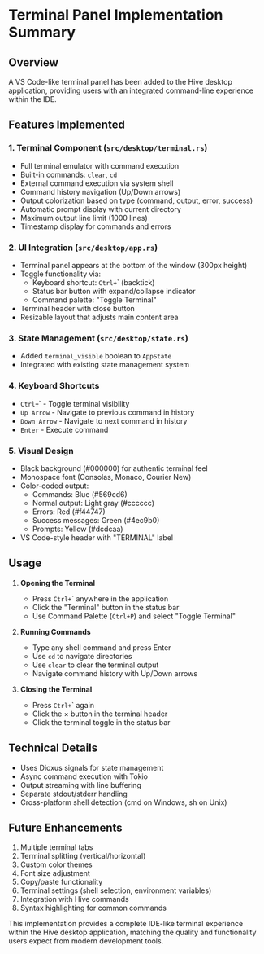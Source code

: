 # Terminal Panel Implementation Summary

## Overview
A VS Code-like terminal panel has been added to the Hive desktop application, providing users with an integrated command-line experience within the IDE.

## Features Implemented

### 1. **Terminal Component** (`src/desktop/terminal.rs`)
- Full terminal emulator with command execution
- Built-in commands: `clear`, `cd`
- External command execution via system shell
- Command history navigation (Up/Down arrows)
- Output colorization based on type (command, output, error, success)
- Automatic prompt display with current directory
- Maximum output line limit (1000 lines)
- Timestamp display for commands and errors

### 2. **UI Integration** (`src/desktop/app.rs`)
- Terminal panel appears at the bottom of the window (300px height)
- Toggle functionality via:
  - Keyboard shortcut: `Ctrl+`\` (backtick)
  - Status bar button with expand/collapse indicator
  - Command palette: "Toggle Terminal"
- Terminal header with close button
- Resizable layout that adjusts main content area

### 3. **State Management** (`src/desktop/state.rs`)
- Added `terminal_visible` boolean to `AppState`
- Integrated with existing state management system

### 4. **Keyboard Shortcuts**
- `Ctrl+`\` - Toggle terminal visibility
- `Up Arrow` - Navigate to previous command in history
- `Down Arrow` - Navigate to next command in history
- `Enter` - Execute command

### 5. **Visual Design**
- Black background (#000000) for authentic terminal feel
- Monospace font (Consolas, Monaco, Courier New)
- Color-coded output:
  - Commands: Blue (#569cd6)
  - Normal output: Light gray (#cccccc)
  - Errors: Red (#f44747)
  - Success messages: Green (#4ec9b0)
  - Prompts: Yellow (#dcdcaa)
- VS Code-style header with "TERMINAL" label

## Usage

1. **Opening the Terminal**
   - Press `Ctrl+`\` anywhere in the application
   - Click the "Terminal" button in the status bar
   - Use Command Palette (`Ctrl+P`) and select "Toggle Terminal"

2. **Running Commands**
   - Type any shell command and press Enter
   - Use `cd` to navigate directories
   - Use `clear` to clear the terminal output
   - Navigate command history with Up/Down arrows

3. **Closing the Terminal**
   - Press `Ctrl+`\` again
   - Click the × button in the terminal header
   - Click the terminal toggle in the status bar

## Technical Details

- Uses Dioxus signals for state management
- Async command execution with Tokio
- Output streaming with line buffering
- Separate stdout/stderr handling
- Cross-platform shell detection (cmd on Windows, sh on Unix)

## Future Enhancements

1. Multiple terminal tabs
2. Terminal splitting (vertical/horizontal)
3. Custom color themes
4. Font size adjustment
5. Copy/paste functionality
6. Terminal settings (shell selection, environment variables)
7. Integration with Hive commands
8. Syntax highlighting for common commands

This implementation provides a complete IDE-like terminal experience within the Hive desktop application, matching the quality and functionality users expect from modern development tools.